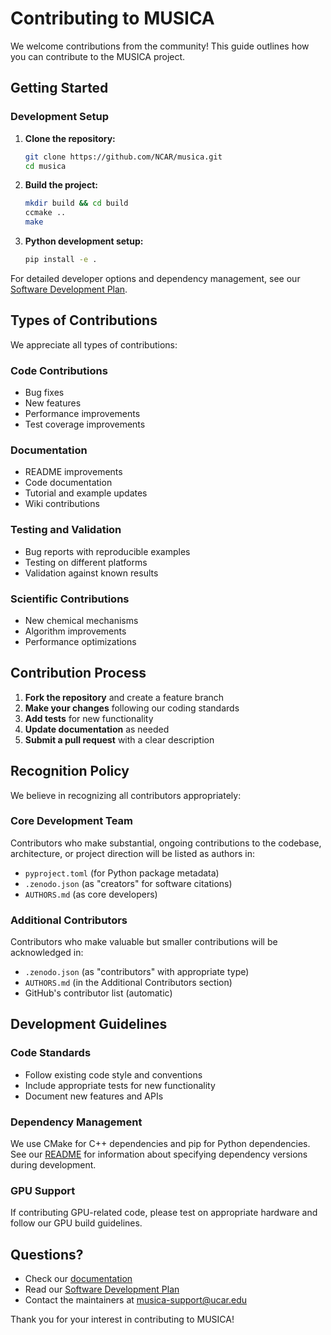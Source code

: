 # Contributing to MUSICA

We welcome contributions from the community! This guide outlines how you can contribute to the MUSICA project.

## Getting Started

### Development Setup

1. **Clone the repository:**
   ```bash
   git clone https://github.com/NCAR/musica.git
   cd musica
   ```

2. **Build the project:**
   ```bash
   mkdir build && cd build
   ccmake ..
   make
   ```

3. **Python development setup:**
   ```bash
   pip install -e .
   ```

For detailed developer options and dependency management, see our [Software Development Plan](docs/Software%20Development%20Plan.pdf).

## Types of Contributions

We appreciate all types of contributions:

### Code Contributions
- Bug fixes
- New features
- Performance improvements
- Test coverage improvements

### Documentation
- README improvements
- Code documentation
- Tutorial and example updates
- Wiki contributions

### Testing and Validation
- Bug reports with reproducible examples
- Testing on different platforms
- Validation against known results

### Scientific Contributions
- New chemical mechanisms
- Algorithm improvements
- Performance optimizations

## Contribution Process

1. **Fork the repository** and create a feature branch
2. **Make your changes** following our coding standards
3. **Add tests** for new functionality
4. **Update documentation** as needed
5. **Submit a pull request** with a clear description

## Recognition Policy

We believe in recognizing all contributors appropriately:

### Core Development Team
Contributors who make substantial, ongoing contributions to the codebase, architecture, or project direction will be listed as authors in:
- `pyproject.toml` (for Python package metadata)
- `.zenodo.json` (as "creators" for software citations)
- `AUTHORS.md` (as core developers)

### Additional Contributors  
Contributors who make valuable but smaller contributions will be acknowledged in:
- `.zenodo.json` (as "contributors" with appropriate type)
- `AUTHORS.md` (in the Additional Contributors section)
- GitHub's contributor list (automatic)

## Development Guidelines

### Code Standards
- Follow existing code style and conventions
- Include appropriate tests for new functionality
- Document new features and APIs

### Dependency Management
We use CMake for C++ dependencies and pip for Python dependencies. See our [README](README.md#developer-options) for information about specifying dependency versions during development.

### GPU Support
If contributing GPU-related code, please test on appropriate hardware and follow our GPU build guidelines.

## Questions?

- Check our [documentation](https://ncar.github.io/musica/index.html)
- Read our [Software Development Plan](docs/Software%20Development%20Plan.pdf)
- Contact the maintainers at musica-support@ucar.edu

Thank you for your interest in contributing to MUSICA!
